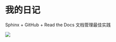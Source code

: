 # 我的日记

Sphinx + GitHub + Read the Docs 文档管理最佳实践

![](https://img-blog.csdnimg.cn/20201011001153871.png)